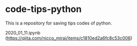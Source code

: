 # code-tips-python
This is a repository for saving tips codes of python.

2020_01_11.ipynb (https://qiita.com/nicco_mirai/items/c1810ed2a6fc8c53c006)
